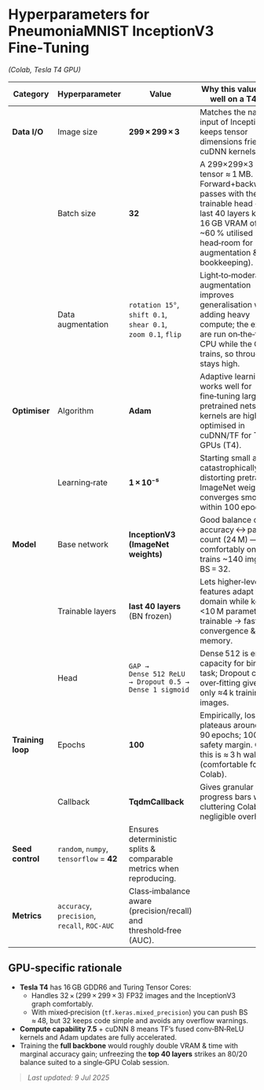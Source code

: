 # Hyperparameters for PneumoniaMNIST InceptionV3 Fine‑Tuning  
*(Colab, Tesla T4 GPU)*  

| Category | Hyperparameter | Value | Why this value works well on a T4 GPU |
|----------|----------------|-------|---------------------------------------|
| **Data I/O** | Image size | **299 × 299 × 3** | Matches the native input of InceptionV3; keeps tensor dimensions friendly to cuDNN kernels on T4. |
| | Batch size | **32** | A 299×299×3 FP32 tensor ≈ 1 MB. Forward+backward passes with the trainable head + last 40 layers keep the 16 GB VRAM of a T4 ~60 % utilised (leaving head‑room for augmentation & bookkeeping). |
| | Data augmentation | `rotation 15°`, `shift 0.1`, `shear 0.1`, `zoom 0.1`, `flip` | Light‑to‑moderate augmentation improves generalisation without adding heavy compute; the extra ops are run on‑the‑fly on CPU while the GPU trains, so throughput stays high. |
| **Optimiser** | Algorithm | **Adam** | Adaptive learning works well for fine‑tuning large pretrained nets; Adam kernels are highly optimised in cuDNN/TF for Turing GPUs (T4). |
| | Learning‑rate | **1 × 10⁻⁵** | Starting small avoids catastrophically distorting pretrained ImageNet weights; converges smoothly within 100 epochs. |
| **Model** | Base network | **InceptionV3 (ImageNet weights)** | Good balance of accuracy ↔ parameter count (24 M) — fits comfortably on T4, trains ~140 img/s at BS = 32. |
| | Trainable layers | **last 40 layers** (BN frozen) | Lets higher‑level features adapt to X‑ray domain while keeping <10 M parameters trainable → faster convergence & lower memory. |
| | Head | `GAP → Dense 512 ReLU → Dropout 0.5 → Dense 1 sigmoid` | Dense 512 is enough capacity for binary task; Dropout combats over‑fitting given only ≈4 k training images. |
| **Training loop** | Epochs | **100** | Empirically, loss plateaus around 80–90 epochs; 100 adds a safety margin. On a T4 this is ≈ 3 h wall‑time (comfortable for free Colab). |
| | Callback | **TqdmCallback** | Gives granular progress bars without cluttering Colab logs; negligible overhead. |
| **Seed control** | `random`, `numpy`, `tensorflow` = **42** | Ensures deterministic splits & comparable metrics when reproducing. |
| **Metrics** | `accuracy`, `precision`, `recall`, `ROC‑AUC` | Class‑imbalance aware (precision/recall) and threshold‑free (AUC). |

## GPU‑specific rationale

* **Tesla T4** has 16 GB GDDR6 and Turing Tensor Cores:  
  * Handles 32 × (299 × 299 × 3) FP32 images and the InceptionV3 graph comfortably.  
  * With mixed‑precision (`tf.keras.mixed_precision`) you can push BS ≈ 48, but 32 keeps code simple and avoids any overflow warnings.  
* **Compute capability 7.5** + cuDNN 8 means TF’s fused conv‑BN‑ReLU kernels and Adam updates are fully accelerated.  
* Training the **full backbone** would roughly double VRAM & time with marginal accuracy gain; unfreezing the **top 40 layers** strikes an 80/20 balance suited to a single‑GPU Colab session.

> *Last updated: 9 Jul 2025*  


